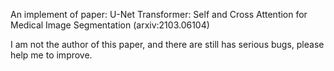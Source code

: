 An implement of paper: U-Net Transformer: Self and Cross Attention for
Medical Image Segmentation (arxiv:2103.06104)

I am not the author of this paper, and there are still has serious bugs, please help me to improve.
